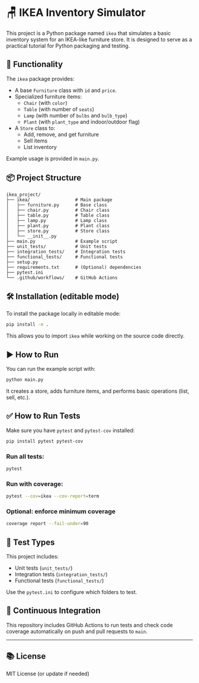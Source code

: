 # 🪑 IKEA Inventory Simulator

This project is a Python package named `ikea` that simulates a basic inventory system for an IKEA-like furniture store. It is designed to serve as a practical tutorial for Python packaging and testing.

## 🚀 Functionality

The `ikea` package provides:

- A base `Furniture` class with `id` and `price`.
- Specialized furniture items:
  - `Chair` (with `color`)
  - `Table` (with number of `seats`)
  - `Lamp` (with number of `bulbs` and `bulb_type`)
  - `Plant` (with `plant_type` and indoor/outdoor flag)
- A `Store` class to:
  - Add, remove, and get furniture
  - Sell items
  - List inventory

Example usage is provided in `main.py`.

## 📦 Project Structure

```
ikea_project/
├── ikea/                 # Main package
│   ├── furniture.py      # Base class
│   ├── chair.py          # Chair class
│   ├── table.py          # Table class
│   ├── lamp.py           # Lamp class
│   ├── plant.py          # Plant class
│   ├── store.py          # Store class
│   └── __init__.py
├── main.py               # Example script
├── unit_tests/           # Unit tests
├── integration_tests/    # Integration tests
├── functional_tests/     # Functional tests
├── setup.py
├── requirements.txt      # (Optional) dependencies
├── pytest.ini
└── .github/workflows/    # GitHub Actions
```

## 🛠 Installation (editable mode)

To install the package locally in editable mode:

```bash
pip install -e .
```

This allows you to import `ikea` while working on the source code directly.

## ▶️ How to Run

You can run the example script with:

```bash
python main.py
```

It creates a store, adds furniture items, and performs basic operations (list, sell, etc.).

## ✅ How to Run Tests

Make sure you have `pytest` and `pytest-cov` installed:

```bash
pip install pytest pytest-cov
```

### Run all tests:

```bash
pytest
```

### Run with coverage:

```bash
pytest --cov=ikea --cov-report=term
```

### Optional: enforce minimum coverage

```bash
coverage report --fail-under=90
```

## 🧪 Test Types

This project includes:

- Unit tests (`unit_tests/`)
- Integration tests (`integration_tests/`)
- Functional tests (`functional_tests/`)

Use the `pytest.ini` to configure which folders to test.

## 🤖 Continuous Integration

This repository includes GitHub Actions to run tests and check code coverage automatically on push and pull requests to `main`.

---

## 📚 License

MIT License (or update if needed)
